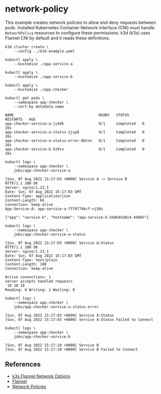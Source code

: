 # network-policy

This example creates network policies to allow and deny requests between pods.
Installed Kubernetes Container Network Interface (CNI) must handle
`NetworkPolicy` resources to configure these permissions. k3d (k3s) uses Flannel
CNI by default and it reads these definitions.

```
k3d cluster create \
    --config ../k3d-example.yaml
```

```
kubectl apply \
    --kustomize ./app-service-a

kubectl apply \
    --kustomize ./app-service-b

kubectl apply \
    --kustomize ./app-checker
```

```
kubectl get pods \
    --namespace app-checker \
    --sort-by metadata.name

NAME                                       READY   STATUS      RESTARTS   AGE
app-checker-service-a-js4dk                0/1     Completed   0          26s
app-checker-service-a-status-2jsp8         0/1     Completed   0          26s
app-checker-service-a-status-error-8btnn   0/1     Completed   0          26s
app-checker-service-b-5z9rx                0/1     Completed   0          26s
```

```
kubectl logs \
    --namespace app-checker \
    jobs/app-checker-service-a

[Sun, 07 Aug 2022 15:17:03 +0000] Service A -> Service B
HTTP/1.1 200 OK
Server: nginx/1.23.1
Date: Sun, 07 Aug 2022 15:17:03 GMT
Content-Type: application/json
Content-Length: 66
Connection: keep-alive
App-Service-A: app-service-a-7ff97746cf-vj58z

{"app": "service-b", "hostname": "app-service-b-568b45d8c4-498bh"}
```

```
kubectl logs \
    --namespace app-checker \
    jobs/app-checker-service-a-status

[Sun, 07 Aug 2022 15:17:03 +0000] Service A:Status
HTTP/1.1 200 OK
Server: nginx/1.23.1
Date: Sun, 07 Aug 2022 15:17:03 GMT
Content-Type: text/plain
Content-Length: 100
Connection: keep-alive

Active connections: 1
server accepts handled requests
 18 18 18
Reading: 0 Writing: 1 Waiting: 0
```

```
kubectl logs \
    --namespace app-checker \
    jobs/app-checker-service-a-status-error

[Sun, 07 Aug 2022 15:17:03 +0000] Service A:Status
[Sun, 07 Aug 2022 15:17:03 +0000] Service A:Status Failed to Connect
```

```
kubectl logs \
    --namespace app-checker \
    jobs/app-checker-service-b

[Sun, 07 Aug 2022 15:17:10 +0000] Service B
[Sun, 07 Aug 2022 15:17:10 +0000] Service B Failed to Connect
```

## References

* [k3s Flannel Network Options](https://rancher.com/docs/k3s/latest/en/installation/network-options/)
* [Flannel](https://github.com/flannel-io/flannel)
* [Network Policies](https://kubernetes.io/docs/concepts/services-networking/network-policies/)
